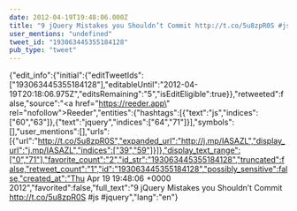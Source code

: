 ```yaml
---
date: 2012-04-19T19:48:06.000Z
title: "9 jQuery Mistakes you Shouldn’t Commit http://t.co/5u8zpR0S #js #jquery″"
user_mentions: "undefined"
tweet_id: "193063445355184128"
pub_type: "tweet"
---
```

{"edit_info":{"initial":{"editTweetIds":["193063445355184128"],"editableUntil":"2012-04-19T20:18:06.975Z","editsRemaining":"5","isEditEligible":true}},"retweeted":false,"source":"<a href=\"https://reeder.app\" rel=\"nofollow\">Reeder</a>","entities":{"hashtags":[{"text":"js","indices":["60","63"]},{"text":"jquery","indices":["64","71"]}],"symbols":[],"user_mentions":[],"urls":[{"url":"http://t.co/5u8zpR0S","expanded_url":"http://j.mp/IASAZL","display_url":"j.mp/IASAZL","indices":["39","59"]}]},"display_text_range":["0","71"],"favorite_count":"2","id_str":"193063445355184128","truncated":false,"retweet_count":"1","id":"193063445355184128","possibly_sensitive":false,"created_at":"Thu Apr 19 19:48:06 +0000 2012","favorited":false,"full_text":"9 jQuery Mistakes you Shouldn’t Commit http://t.co/5u8zpR0S #js #jquery","lang":"en"}
